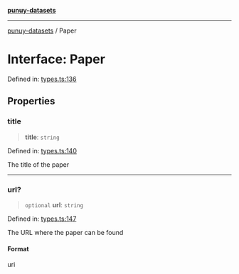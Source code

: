 [**punuy-datasets**](../README.md)

***

[punuy-datasets](../README.md) / Paper

# Interface: Paper

Defined in: [types.ts:136](https://github.com/andrefs/punuy-datasets/blob/6671cd5cf5509b5441cbc30ec005233adf59f00b/src/lib/types.ts#L136)

## Properties

### title

> **title**: `string`

Defined in: [types.ts:140](https://github.com/andrefs/punuy-datasets/blob/6671cd5cf5509b5441cbc30ec005233adf59f00b/src/lib/types.ts#L140)

The title of the paper

***

### url?

> `optional` **url**: `string`

Defined in: [types.ts:147](https://github.com/andrefs/punuy-datasets/blob/6671cd5cf5509b5441cbc30ec005233adf59f00b/src/lib/types.ts#L147)

The URL where the paper can be found

#### Format

uri
